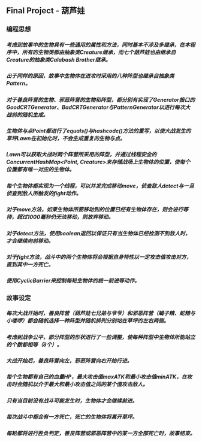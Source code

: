 ## Final Project - 葫芦娃

### 编程思想
##### 考虑到故事中的生物具有一些通用的属性和方法，同时基本不涉及多继承，在本程序中，所有的生物类都由抽象类Creature继承，而七个葫芦娃也由继承自Creature的抽象类Calabash Brother继承。
##### 出于同样的原因，故事中生物体在进攻时采用的八种阵型也继承自抽象类Pattern。
##### 对于善良阵营的生物、邪恶阵营的生物和阵型，都分别有实现了Generator接口的GoodCRTGenerator、BadCRTGenerator与PatternGenerator以进行每次大战前的随机生成。
##### 生物体与点Point都进行了equals()与hashcode()方法的重写，以使大战发生的草坪Lawn在初始化时，不会生成重复的生物与点。
##### Lawn可以获取大战时两个阵营所采用的阵型，并通过线程安全的ConcurrentHashMap<Point, Creature>来存储战场上生物体的位置，使每个位置都有唯一对应的生物体。
##### 每个生物体都实现为一个线程，可以并发完成移动move，侦查敌人detect与一旦侦查到敌人所触发的fight动作。
##### 对于move方法，如果生物体所要移动到的位置已经有生物体存在，则会进行等待，超过1000毫秒仍无法移动，则放弃移动。
##### 对于detect方法，使用boolean返回以保证只有当生物体已经检测不到敌人时，才会继续向前移动。
##### 对于fight方法，战斗中的两个生物体将会根据自身特性以一定攻击值攻击对方，直到其中一方死亡。
##### 使用CyclicBarrier来控制每轮生物体的统一前进等动作。

### 故事设定
##### 每次大战开始时，善良阵营（葫芦娃七兄弟与爷爷）和邪恶阵营（蝎子精、蛇精与小喽啰）都会随机选择一种阵型并随机排列分别站在草坪的左右两侧。
##### 考虑到战争公平，部分阵型的形状进行了一些调整，使每种阵型中生物体所能站立的个数都相等（8个）。
##### 大战开始后，善良阵营向左，邪恶阵营向右开始行进。
##### 每个生物都有自己的血量HP，最大攻击值maxATK和最小攻击值minATK，在攻击时会随机以介于最大和最小攻击值之间的某个值攻击敌人。
##### 只有当目前没有战斗可能发生时，生物体才会继续前进。
##### 每次战斗中都会有一方死亡，死亡的生物体将离开草坪。
##### 每轮都将进行胜负判定，善良阵营或邪恶阵营中的某一方全部死亡时，故事结束。